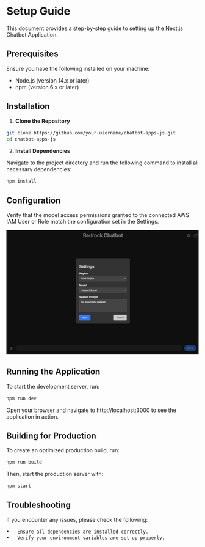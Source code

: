 # Setup Guide

This document provides a step-by-step guide to setting up the Next.js Chatbot Application.

## Prerequisites

Ensure you have the following installed on your machine:
- Node.js (version 14.x or later)
- npm (version 6.x or later)

## Installation

1. **Clone the Repository**

```bash
git clone https://github.com/your-username/chatbot-apps-js.git
cd chatbot-apps-js
```

2. **Install Dependencies**

Navigate to the project directory and run the following command to install all necessary dependencies:
```bash
npm install
```


## Configuration

Verify that the model access permissions granted to the connected AWS IAM User or Role match the configuration set in the Settings.

![Settings](./images/settings.png)


## Running the Application

To start the development server, run:

```bash
npm run dev
```

Open your browser and navigate to http://localhost:3000 to see the application in action.


## Building for Production 

To create an optimized production build, run:

```bash
npm run build
```

Then, start the production server with:
```bash
npm start
```

## Troubleshooting 

If you encounter any issues, please check the following:

	•	Ensure all dependencies are installed correctly.
	•	Verify your environment variables are set up properly.
